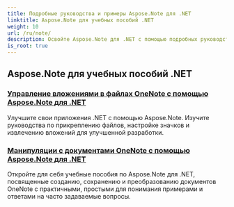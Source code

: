 ```yaml
---
title: Подробные руководства и примеры Aspose.Note для .NET
linktitle: Aspose.Note для учебных пособий .NET
weight: 10
url: /ru/note/
description: Освойте Aspose.Note для .NET с помощью подробных руководств. Погрузитесь во вложения, гиперссылки, изображения и многое другое. Повысьте уровень работы с документами OneNote.
is_root: true
---
```

## Aspose.Note для учебных пособий .NET 
### [Управление вложениями в файлах OneNote с помощью Aspose.Note для .NET](./manage-attachments/)
Улучшите свои приложения .NET с помощью Aspose.Note. Изучите руководства по прикреплению файлов, настройке значков и извлечению вложений для улучшенной разработки.
### [ Манипуляции с документами OneNote с помощью Aspose.Note для .NET](./one-note-document-manipulation/)
Откройте для себя учебные пособия по Aspose.Note для .NET, посвященные созданию, сохранению и преобразованию документов OneNote с практичными, простыми для понимания примерами и ответами на часто задаваемые вопросы.